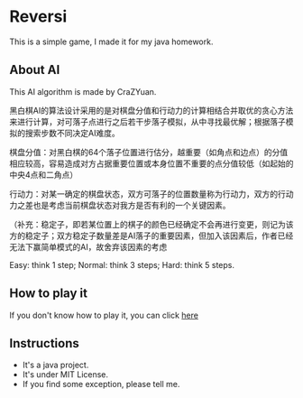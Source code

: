 # Reversi

This is a simple game, I made it for my java homework.

## About AI

This AI algorithm is made by CraZYuan.

黑白棋AI的算法设计采用的是对棋盘分值和行动力的计算相结合并取优的贪心方法来进行计算，对可落子点进行之后若干步落子模拟，从中寻找最优解；根据落子模拟的搜索步数不同决定AI难度。

棋盘分值：对黑白棋的64个落子位置进行估分，越重要（如角点和边点）的分值相应较高，容易造成对方占据重要位置或本身位置不重要的点分值较低（如起始的中央4点和二角点）

行动力：对某一确定的棋盘状态，双方可落子的位置数量称为行动力，双方的行动力之差也是考虑当前棋盘状态对我方是否有利的一个关键因素。

（补充：稳定子，即若某位置上的棋子的颜色已经确定不会再进行变更，则记为该方的稳定子；双方稳定子数量差是AI落子的重要因素，但加入该因素后，作者已经无法下赢简单模式的AI，故舍弃该因素的考虑

Easy: think 1 step; Normal: think 3 steps; Hard: think 5 steps.

## How to play it

If you don't know how to play it, you can click [here](https://en.wikipedia.org/wiki/Reversi)

## Instructions
* It's a java project.
* It's under MIT License.
* If you find some exception, please tell me.
